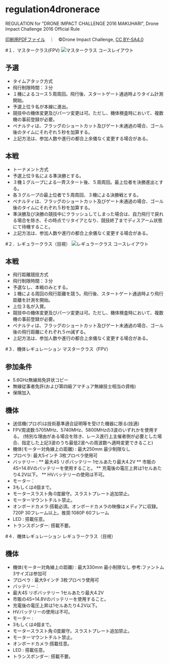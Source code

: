# regulation4dronerace
REGULATION for "DRONE IMPACT CHALLENGE 2016 MAKUHARI", Drone Impact Challenge 2016 Official Rule

<a href="https://github.com/droneimpactchallenge/regulation4dronerace/blob/master/PDFs/DIChallenge2016MAKUHARI_reglation_v1.1.pdf">印刷用PDFファイル</a>　｜　©Drone Impact Challenge, <a href="https://creativecommons.org/licenses/by-sa/4.0/deed.ja">CC BY-SA4.0</a>

#１．マスタークラス(FPV)
![マスタークラス コースレイアウト](https://cloud.githubusercontent.com/assets/416977/13207169/9e714d3e-d94e-11e5-9a13-b4f4c2fffb4a.png "マスタークラス コースレイアウト")

## 予選
* タイムアタック方式
* 飛行制限時間：３分
* １機によるコース５周周回。飛行後、スタートゲート通過時よりタイム計測開始。
* 予選上位９名が本線に進出。
* 競技中の機体変更及びパーツ変更は可。ただし、機体検査時において、複数機の事前登録が必要。
* ペナルティは、フラッグのショートカット及びゲート未通過の場合、ゴール後のタイムにそれぞれ５秒を加算する。
* 上記方法は、参加人数や進行の都合上余儀なく変更する場合がある。

## 本戦
* トーナメント方式
* 予選上位９名による準決勝とする。
* ３機１グループによる一斉スタート後、５周周回。最上位者を決勝進出とする。
* 各３グループの最上位者で５周周回、３機による決勝戦とする。
* ペナルティは、フラッグのショートカット及びゲート未通過の場合、ゴール後のタイムにそれぞれ５秒を加算する。
* 準決勝及び決勝の競技中にクラッシュしてしまった場合は、自力飛行で戻れる場合を除き、その時点でリタイアとなり、競技終了までディスアーム状態にて待機すること。
* 上記方法は、参加人数や進行の都合上余儀なく変更する場合がある。


#２．レギュラークラス（目視）
![レギュラークラス コースレイアウト](https://cloud.githubusercontent.com/assets/416977/13207184/c128477e-d94e-11e5-9d9b-4ecfcd8a1dc3.png "レギュラークラス コースレイアウト")

## 本戦
* 飛行距離競技方式
* 飛行制限時間：３分
* 予選なし、本戦のみとする。
* １機による周回の飛行距離を競う。飛行後、スタートゲート通過時より飛行距離を計測を開始。
* 上位３名が入賞。
* 競技中の機体変更及びパーツ変更は可。ただし、機体検査時において、複数機の事前登録が必要。
* ペナルティは、フラッグのショートカット及びゲート未通過の場合、ゴール後の飛行距離にそれぞれ５ｍ減ずる。
* 上記方法は、参加人数や進行の都合上余儀なく変更する場合がある。
 
#３．機体レギュレーション マスタークラス（FPV）
## 参加条件
* 5.6GHz無線局免許状コピー
* 無線従事者免許(および第四級アマチュア無線技士相当の資格)
* 保険加入
 
## 機体
* 送信機(プロポ)は技術基準適合証明等を受けた機器に限る(技適)
* FPV周波数:5705MHz、5740MHz、5800MHzの3波のいずれかを使用する。
(特別な理由がある場合を除き、レース進行上主催者側が必要とした場合、指定した上記3波のうち最低2波への周波数へ適時変更できること)
* 機体(モーター対角線上の距離) : 最大250mm 最少制限なし
* プロペラ: 最大5インチ 3枚プロペラ使用可
* バッテリー :
** 最大4S リポバッテリー 1セルあたり最大4.2V
** 市販の4S=14.8Vのバッテリーを使用すること。
** 充電後の電圧上昇は1セルあたり4.2V以下。
** HVバッテリーの使用は不可。
* モーター：
 * 3もしくは4個まで。 
 * モータースラスト角:0度厳守。スラストプレート追加禁止。 
 * モーターマウントチルト禁止。
* オンボードカメラ:搭載必須。オンボードカメラの映像はメディアに収録。720P 30フレーム以上。推奨:1080P 60フレーム
* LED : 搭載任意。
* トランスポンダー: 搭載不要。


#４．機体レギュレーション レギュラークラス（目視）
## 機体
* 機体(モーター対角線上の距離) : 最大330mm 最小制限なし 参考:ファントム3サイズは参加可
* プロペラ : 最大9インチ 3枚プロペラ使用可
* バッテリー：
 * 最大4S リポバッテリー 1セルあたり最大4.2V
 * 市販の4S=14.8Vのバッテリーを使用すること。 
 * 充電後の電圧上昇は1セルあたり4.2V以下。 
 * HVバッテリーの使用は不可。
* モーター :
 * 3もしくは4個まで。 
 * モータースラスト角:0度厳守。スラストプレート追加禁止。
 * モーターマウントチルト禁止。
* オンボードカメラ:搭載任意。
* LED : 搭載任意。
* トランスポンダー: 搭載不要。


